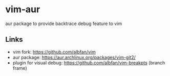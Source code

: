 # vim-aur

aur package to provide backtrace debug feature to vim

## Links

- vim fork: https://github.com/albfan/vim
- aur package: https://aur.archlinux.org/packages/vim-git2/
- plugin for visual debug: https://github.com/albfan/vim-breakpts (branch frame)
